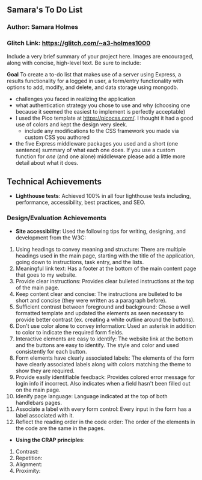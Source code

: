 ## Samara's To Do List

### Author: Samara Holmes

### Glitch Link: <https://glitch.com/~a3-holmes1000>

Include a very brief summary of your project here. Images are encouraged, along with concise, high-level text. Be sure to include:

**Goal** To create a to-do list that makes use of a server using Express, a results functionality for a logged in user, a form/entry functionality with options to add, modify, and delete, and data storage using mongodb.

- challenges you faced in realizing the application
- what authentication strategy you chose to use and why (choosing one because it seemed the easiest to implement is perfectly acceptable)
- I used the Pico template at <https://picocss.com/>. I thought it had a good use of colors and kept the design very sleek.
  - include any modifications to the CSS framework you made via custom CSS you authored
- the five Express middleware packages you used and a short (one sentence) summary of what each one does. If you use a custom function for *one* (and one alone) middleware please
add a little more detail about what it does.

## Technical Achievements

- **Lighthouse tests**: Achieved 100% in all four lighthouse tests including, performance, accessibility, best practices, and SEO.

### Design/Evaluation Achievements

- **Site accessibility**: Used the following tips for writing, designing, and development from the W3C:

1. Using headings to convey meaning and structure: There are multiple headings used in the main page, starting with the title of the application, going down to instructions, task entry, and the lists.
2. Meaningful link text: Has a footer at the bottom of the main content page that goes to my website.
3. Provide clear instructions: Provides clear bulleted instructions at the top of the main page.
4. Keep content clear and concise: The instructions are bulleted to be short and concise (they were written as a paragraph before).
5. Sufficient contrast between foreground and background: Chose a well formatted template and updated the elements as seen necessary to provide better contrast (ex. creating a white outline around the buttons).
6. Don't use color alone to convey information: Used an asterisk in addition to color to indicate the required form fields.
7. Interactive elements are easy to identify: The website link at the bottom and the buttons are easy to identify. The style and color and used consistently for each button.
8. Form elements have clearly associated labels: The elements of the form have clearly associated labels along with colors matching the theme to show they are required.
9. Provide easily identifiable feedback: Provides colored error message for login info if incorrect. Also indicates when a field hasn't been filled out on the main page.
10. Idenify page language: Language indicated at the top of both handlebars pages.
11. Associate a label with every form control: Every input in the form has a label associated with it.
12. Reflect the reading order in the code order: The order of the elements in the code are the same in the pages.

- **Using the CRAP principles**:
1. Contrast:
2. Repetition: 
3. Alignment:
4. Proximity:
